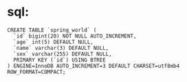 # sql:
    CREATE TABLE `spring_world` (
      `id` bigint(20) NOT NULL AUTO_INCREMENT,
      `age` int(5) DEFAULT NULL,
      `name` varchar(3) DEFAULT NULL,
      `sex` varchar(255) DEFAULT NULL,
      PRIMARY KEY (`id`) USING BTREE
    ) ENGINE=InnoDB AUTO_INCREMENT=3 DEFAULT CHARSET=utf8mb4 ROW_FORMAT=COMPACT;
    